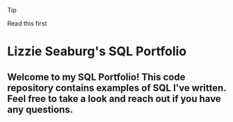 > [!TIP]
> Read this first


# Lizzie Seaburg's SQL Portfolio 
## Welcome to my SQL Portfolio! This code repository contains examples of SQL I've written. Feel free to take a look and reach out if you have any questions.
